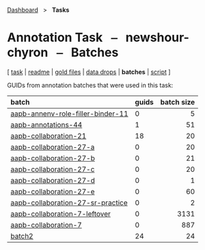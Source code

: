 [Dashboard](../index.md)  &nbsp; > &nbsp; ****Tasks**** 
# Annotation Task &nbsp; ⎯ &nbsp; newshour-chyron &nbsp; ⎯ &nbsp; Batches

\[ [task](index.md) | [readme](readme.md) | [gold files](golds.md) | [data drops](drops/index.md) | **batches** | [script](script.md) \]

GUIDs from annotation batches that were used in this task:

| batch | guids | batch size |
| :------ | :------ | ------: |
| [aapb-annenv-role-filler-binder-11](../../batches/aapb-annenv-role-filler-binder-11/index.md) | 0 | 5 |
| [aapb-annotations-44](../../batches/aapb-annotations-44/index.md) | 1 | 51 |
| [aapb-collaboration-21](../../batches/aapb-collaboration-21/index.md) | 18 | 20 |
| [aapb-collaboration-27-a](../../batches/aapb-collaboration-27-a/index.md) | 0 | 20 |
| [aapb-collaboration-27-b](../../batches/aapb-collaboration-27-b/index.md) | 0 | 21 |
| [aapb-collaboration-27-c](../../batches/aapb-collaboration-27-c/index.md) | 0 | 20 |
| [aapb-collaboration-27-d](../../batches/aapb-collaboration-27-d/index.md) | 0 | 1 |
| [aapb-collaboration-27-e](../../batches/aapb-collaboration-27-e/index.md) | 0 | 60 |
| [aapb-collaboration-27-sr-practice](../../batches/aapb-collaboration-27-sr-practice/index.md) | 0 | 2 |
| [aapb-collaboration-7-leftover](../../batches/aapb-collaboration-7-leftover/index.md) | 0 | 3131 |
| [aapb-collaboration-7](../../batches/aapb-collaboration-7/index.md) | 0 | 887 |
| [batch2](../../batches/batch2/index.md) | 24 | 24 |
